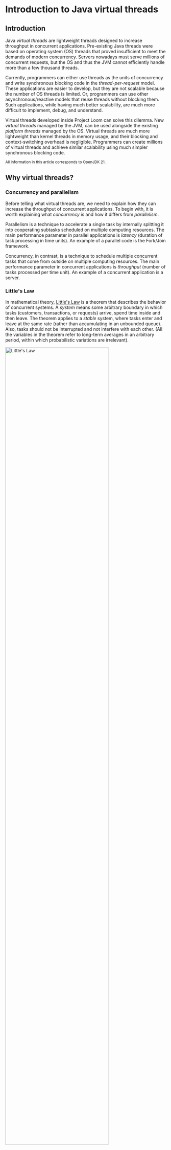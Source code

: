 # Introduction to Java virtual threads


## Introduction

Java _virtual threads_ are lightweight threads designed to increase throughput in concurrent applications. Pre-existing Java threads were based on operating system (OS) threads that proved insufficient to meet the demands of modern concurrency. Servers nowadays must serve millions of concurrent requests, but the OS and thus the JVM cannot efficiently handle more than a few thousand threads.

Currently, programmers can either use threads as the units of concurrency and write synchronous blocking code in the _thread-per-request_ model. These applications are easier to develop, but they are not scalable because the number of OS threads is limited. Or, programmers can use other asynchronous/reactive models that reuse threads without blocking them. Such applications, while having much better scalability, are much more difficult to implement, debug, and understand.

Virtual threads developed inside Project Loom can solve this dilemma. New _virtual threads_ managed by the JVM, can be used alongside the existing _platform threads_ managed by the OS. Virtual threads are much more lightweight than kernel threads in memory usage, and their blocking and context-switching overhead is negligible. Programmers can create millions of virtual threads and achieve similar scalability using much simpler synchronous blocking code.

<sup>All information in this article corresponds to OpenJDK 21.</sup>


## Why virtual threads?


### Concurrency and parallelism

Before telling what virtual threads are, we need to explain how they can increase the throughput of concurrent applications. To begin with, it is worth explaining what _concurrency_ is and how it differs from _parallelism_.

Parallelism is a technique to accelerate a single task by internally splitting it into cooperating subtasks scheduled on multiple computing resources. The main performance parameter in parallel applications is _latency_ (duration of task processing in time units). An example of a parallel code is the Fork/Join framework.

Concurrency, in contrast, is a technique to schedule multiple concurrent tasks that come from outside on multiple computing resources. The main performance parameter in concurrent applications is _throughput_ (number of tasks processed per time unit). An example of a concurrent application is a server.


### Little's Law

In mathematical theory, [Little's Law](https://www.google.com/search?q=Little%27s+Law) is a theorem that describes the behavior of concurrent systems. A _system_ means some arbitrary boundary in which tasks (customers, transactions, or requests) arrive, spend time inside and then leave. The theorem applies to a _stable_ system, where tasks enter and leave at the same rate (rather than accumulating in an unbounded queue). Also, tasks should not be interrupted and not interfere with each other. (All the variables in the theorem refer to long-term averages in an arbitrary period, within which probabilistic variations are irrelevant).

<img src="/images/Little%27s_Law.svg" alt="Little's Law" width="80%" height="80%"/>

The theorem states that the number _L_ of tasks being concurrently handled (_capacity_) in such a system is equal to the arrival rate _λ_ (_throughput_) multiplied by the time _W_ that a task spends in the system (_latency_):

L = λ*W

Since Little's Law applies to any system with arbitrary boundaries, it applies to any subsystem of that system.


### Servers are concurrent systems

Little's Law applies to servers as well. A server is a concurrent system that processes requests and contains several subsystems (CPU, memory, disc, network). In servers, we are most interested in increasing throughput rather than reducing latency.

λ = L/W

The duration of each request depends on how the server processes it. Programmers can try to reduce the duration, but eventually, they come to a limit. In well-designed servers, requests do not interfere with each other, and so latency depends little on the number of concurrent requests. The latency of each request depends on the inherited properties of the server and can be considered constant. Thus, the throughput of a server is primarily a function of its capacity.

On most servers, requests execute I/O-bound tasks. These servers often have problems with the utilization of the CPU subsystem. This happens when the OS can no longer support more active threads, but the CPU is not utilized 100%. When we move to the CPU subsystem, we also move from requests to threads as units of concurrency. (We will consider servers designed on the thread-per-request model).

λ = L<sub>CPU</sub>/W<sub>CPU</sub> = N<sub>cores</sub>/W<sub>CPU</sub>

Threads in such requests use the CPU for a short time and spend most of the time waiting for blocking operations to complete. When a waiting thread is blocked, the scheduler can switch the CPU core to execute another thread. Simplified, if the server uses the CPU for only 1/N of the request execution time, then a single CPU core can process N requests simultaneously.

N<sub>threads</sub> = λ*W = (L<sub>CPU</sub>/W<sub>CPU</sub>)*W = L<sub>CPU</sub>*(W/W<sub>CPU</sub>) = N<sub>cores</sub>*(W/W<sub>CPU</sub>)

For example, a CPU has 24 cores and the total request latency is W=100 ms. If a request spends W<sub>CPU</sub>=10 ms, then to fully utilize the CPU you need to have 240 threads. If a request requires much less computing resources and spends W<sub>CPU</sub>=0.1 ms, then to fully utilize the CPU you already need to have 24000 threads. However, a mainstream OS cannot support that number of active threads, mainly because their stack is too large. (A consumer-grade computer nowadays rarely supports more than 5000 active threads). Therefore, server computational resources are often underutilized when executing I/O bounded requests.


### Asynchronous programming is complicated

Thus, if servers are designed on the thread-per-request model, they will under-utilize their computing resources. To fully utilize all computational resources, it is necessary to abandon the _thread-per-request_ model. Typically, the _asynchronous pipeline_ model is used instead, where tasks at different stages are executed on different worker threads from a thread pool.

But this solution also has serious problems. The entire Java platform is designed on using threads as units of concurrency. In the Java programming language, control flow (branches, cycles, `try`/`catch`/`finally`) is called in a thread. Exception has a stack trace that shows where in a thread the error occurred. The Java tools (debuggers, profilers) use thread as the execution context. Programmers lose all those advantages when they abandon the thread-per-request model in favor of an asynchronous model.


### User-mode threads are the solution

Thus, programmers were faced with a dilemma: waste money on hardware due to its under-utilization or waste money on development due to a programming style that is disharmonious with the design of the Java platform. The solution that the Loom Project team has chosen is to implement user-mode threads similar to those used in Go. This solution provides an excellent concurrent capacity because this is what Little's Law requires to achieve high throughput.

These lightweight threads were named _virtual threads_ by analogy to _virtual memory_. This name suggests that virtual threads are numerous and cheap thread-like entities that efficiently utilize computational resources. Virtual threads are implemented by the JVM (instead of the OS kernel), which manages their stack at a lower granularity than the OS can. So instead of a few thousand threads at best, programmers can have millions of threads in a single process. This allows programmers to write simple and scalable concurrent code in the thread-per-request model, which is the only approach that is harmonious with the Java platform.


## Platform threads and virtual threads

For the OS, threads are independent execution units that belong to a process. Each thread has an execution instruction counter and a call stack but shares a heap with other threads in the same process. For the JVM, threads are instances of the `Thread` class, which is a thin wrapper for OS threads. There are two kinds of threads: platform threads and virtual threads.


### Platform threads

_Platform threads_ are _kernel-mode_ threads mapped one-to-one to _kernel-mode_ OS threads. The OS schedules OS threads and hence, platform threads. The OS affects the thread creation time and the context switching time, as well as the number of platform threads. Platform threads usually have a large, fixed-size stack allocated in a process _stack segment_ with page granularity. (For the JVM running on Linux x64 the default stack size is 1 MB, so 1000 OS threads require 1 GB of stack memory). So, the number of available platform threads is limited to the number of OS threads.

>Platform threads are suitable for executing all types of tasks, but their use in long-blocking operations is a waste of a limited resource.


### Virtual threads

_Virtual threads_ are _user-mode_ threads mapped many-to-many to _kernel-mode_ OS threads. Virtual threads are scheduled by the JVM, rather than the OS. A virtual thread is a regular Java object, so the thread creation time and context switching time are negligible. The stack of virtual threads is much smaller than for platform threads and is dynamically sized. When a virtual thread is inactive, its stack is stored in the JVM heap. Thus, the number of virtual threads does not depend on the limitations of the OS.

>Virtual threads are suitable for executing tasks that spend most of the time blocked and are not intended for long-running CPU-intensive operations.

A summary of the quantitative differences between platform and virtual streams:


<table>
  <tr>
   <td>Parameter
   </td>
   <td>Platform threads
   </td>
   <td>Virtual threads
   </td>
  </tr>
  <tr>
   <td>stack size
   </td>
   <td>1 MB
   </td>
   <td>resizable
   </td>
  </tr>
  <tr>
   <td>startup time
   </td>
   <td>> 1000 µs
   </td>
   <td>1-10 µs
   </td>
  </tr>
  <tr>
   <td>context switching time
   </td>
   <td>1-10 µs
   </td>
   <td>~ 0.2 µs
   </td>
  </tr>
  <tr>
   <td>number
   </td>
   <td>&lt; 5000
   </td>
   <td>millions
   </td>
  </tr>
</table>


The implementation of virtual threads consists of two parts: continuation and scheduler.

Continuations are a sequential code that can suspend itself and later be resumed. When a continuation suspends, it saves its content and passes control outside. When a continuation is resumed, control returns to the last suspending point with the previous context.

By default, virtual threads use a work-stealing `ForkJoinPool` scheduler. This scheduler is pluggable, and any other scheduler that implements the `Executor` interface can be used instead. The schedulers do not even need to know that they are scheduling continuations. From their view, they are ordinary tasks that implement the `Runnable` interface. The scheduler executes virtual threads on a pool of several platform threads used as _carrier threads_. By default, their initial number is equal to the number of available CPU cores, and their maximum number is 256.

<sub>Running an application with system property -Djdk.defaultScheduler.parallelism=N changes the number of carrier threads.</sub>

When a virtual thread calls a blocking I/O method, the scheduler performs the following actions:



* _unmounts_ the virtual thread from the carrier thread
* suspends the continuation and saves its content
* start a non-blocking I/O operation in the OS kernel
* the scheduler can execute another virtual thread on the same carrier thread

When the I/O operation completes in the OS kernel, the scheduler performs the opposite actions:



* restores the content of the continuation and resumes it
* waits until a carrier thread is available
* _mounts_ the virtual thread to the carrier thread

To provide this behavior, most of the blocking operations in the Java standard library (mainly I/O and synchronization constructs from the _java.util.concurrent_ package) have been refactored. However, some operations do not yet support this feature and _capture_ the carrier thread instead. This behavior can be caused by current limitations of the OS or of the JDK. The capture of an OS thread is compensated by temporarily adding a carrier thread to the scheduler.

A virtual thread also cannot be unmounted during some blocking operations when it is _pinned_ to its carrier. This occurs when a virtual thread executes a _synchronized_ block/method, a _native method_, or a _foreign function_. During pinning, the scheduler does not create an additional carrier thread, so frequent and prolonged pinning may degrade scalability.


## How to use virtual threads

Virtual threads are instances of the nonpublic `VirtualThread` class, which is a subclass of the `Thread` class.

![thread class diagram](/images/thread_class_diagram.png)

The `Thread` class has public constructors and the inner `Thread.Builder` interface for creating and starting threads. For backward compatibility, all public constructors of the `Thread` class can create only platform threads for now. Virtual threads are instances of a class that does not have public constructors, so the only way to create virtual threads is to use a builder. A similar builder exists for creating platform threads.

The `Thread` class has new methods to handle virtual threads:


<table>
  <tr>
   <td>Modifier and type
   </td>
   <td>Method
   </td>
   <td>Description
   </td>
  </tr>
  <tr>
   <td><em>final boolean</em>
   </td>
   <td><em>isVirtual()</em>
   </td>
   <td>Returns <em>true</em> if this thread is a virtual thread.
   </td>
  </tr>
  <tr>
   <td><em>static Thread.Builder.OfVirtual</em>
   </td>
   <td><em>ofVirtual()</em>
   </td>
   <td>Returns a builder for creating a virtual <em>Thread</em> or <em>ThreadFactory</em> that creates virtual threads.
   </td>
  </tr>
  <tr>
   <td><em>static Thread</em>
   </td>
   <td><em>startVirtualThread(Runnable)</em>
   </td>
   <td>Creates a virtual thread to execute a task and schedules it to execute. 
   </td>
  </tr>
</table>


There are four ways to create and start virtual threads:



* the thread builder
* the static factory method
* the thread factory
* the executor service

The virtual thread builder allows you to create a virtual thread with all available parameters: name, _inheritable-thread-local variables_ inheritance flag, uncaught exception handler, and `Runnable` task. (Note that the virtual threads are _daemon_ threads and have a fixed priority that cannot be changed).


```
Thread.Builder builder = Thread.ofVirtual()
   .name("virtual thread")
   .inheritInheritableThreadLocals(false)
   .uncaughtExceptionHandler((t, e) -> System.out.printf("thread %s failed with exception %s", t, e));
assertEquals("java.lang.ThreadBuilders$VirtualThreadBuilder", builder.getClass().getName());

Thread thread = builder.unstarted(() -> System.out.println("run"));

assertEquals("java.lang.VirtualThread", thread.getClass().getName());
assertEquals("virtual thread", thread.getName());
assertTrue(thread.isDaemon());
assertEquals(5, thread.getPriority());
```


<sub>In the platform thread builder, you can specify additional parameters: thread group, <em>daemon</em> flag, priority, and stack size. </sub>

The static factory method allows you to create a virtual thread with default parameters, by specifying only a `Runnable` task. (Note that by default, the virtual thread name is empty).


```
Thread thread = Thread.ofVirtual().start(() -> System.out.println("run"));
thread.join();

assertEquals("java.lang.VirtualThread", thread.getClass().getName());
assertTrue(thread.isVirtual());
assertEquals("", thread.getName());
```


The thread factory allows you to create a virtual thread by specifying a `Runnable` task to the `ThreadFactory.newThread(Runnable)` method. The parameters of virtual threads are specified by the current state of the thread builder from which this thread factory is created. (Note that the thread factory is thread-safe, but the thread builder is not).


```
Thread.Builder builder = Thread.ofVirtual()
   .name("virtual thread");

ThreadFactory factory = builder.factory();
assertEquals("java.lang.ThreadBuilders$VirtualThreadFactory", factory.getClass().getName());
Thread thread = factory.newThread(() -> System.out.println("run"));

assertEquals("java.lang.VirtualThread", thread.getClass().getName());
assertTrue(thread.isVirtual());
assertEquals("virtual thread", thread.getName());
assertEquals(Thread.State.NEW, thread.getState());
```


The executor service allows you to execute `Runnable` and `Callable` tasks in the unbounded, thread-per-task instance of the `ExecutorService` interface.


```
try (ExecutorService executorService = Executors.newVirtualThreadPerTaskExecutor()) {
   assertEquals("java.util.concurrent.ThreadPerTaskExecutor", executorService.getClass().getName());

   Future<?> future = executorService.submit(() -> System.out.println("run"));
   future.get();
}
```



## How to properly use virtual threads

The Project Loom team had a choice about whether to make the virtual thread class a sibling class or a subclass of the existing `Thread` class. They have chosen the second option, and now existing code can use virtual threads with little or no changes. However, as a result of this trade-off, some features that were widely used for platform threads are useless or even harmful for virtual threads. The responsibility for knowing and avoiding known pitfalls is now on the programmer.


### Do not use virtual threads for CPU-bound tasks

The OS scheduler for platform threads is _preemptive<sup>*</sup>_. The OS scheduler uses _time slices_ to suspend and resume platform threads. Thus, multiple platform threads executing CPU-bound tasks will eventually show progress, even if none of them explicitly yields.

Nothing in the design of virtual threads prohibits using a _preemptive_ scheduler as well. However, the default work-stealing scheduler is _non-preemptive_ and _non-cooperative_ (because the Project Loom team had not found any real scenarios in which it could be useful). So now virtual threads can only be suspended if they are blocked on I/O or another supported operation from the Java standard library. If you start a virtual thread with a CPU-bound task, that thread monopolizes the carrier thread until the task is completed, and other virtual threads may experience _starvation_.

<sub>*see "Modern Operating Systems", 4th edition by Andrew S. Tanenbaum and Herbert Bos, 2015.</sub>


### Write blocking synchronous code in the thread-per-request model

Blocking platform threads is expensive because it wastes limited computing resources. Various asynchronous frameworks use other more-grained units of concurrency instead of threads. These frameworks reuse threads without blocking them and indeed achieve higher scalability. However, the result of these trade-offs is a significant increase in development complexity. Asynchronous code is much more complex, non-interoperable across frameworks, and difficult to debug and profile.

In contrast, virtual thread blocking is cheap because it is their main design feature. While a blocked virtual thread is waiting for an operation to complete, the carrier thread and underlying OS thread are not blocked (in most cases). This allows programmers to develop simpler yet efficient concurrent code in the thread-per-request model.

[code examples](https://github.com/aliakh/demo-java-virtual-threads/blob/main/src/test/java/virtual_threads/part2/readme.md#write-blocking-synchronous-code-in-the-thread-per-task-style)


### Do not pool virtual threads

Creating a platform thread is a rather long process because it requires the creation of an OS thread. Thread pools were designed to reduce this time by reusing threads between the execution of multiple tasks. They contain a pool of worker threads to which `Runnable` and `Callable` tasks are submitted through a queue.

Unlike creating platform threads, creating virtual threads is a fast process. Therefore, there is no need to create a virtual thread pool. You should create a new virtual thread for each task, even something as small as a network call. If the application requires an `ExecutorService` instance, you should use a specially designed implementation for virtual threads, which is returned from the `Executors.newVirtualThreadPerTaskExecutor()` static factory method. This executor does not use a thread pool and creates a new virtual thread for each submitted task. Also, this executor itself is lightweight, so you can create and close it at any code within the _try-with-resources_ block.

[code examples](https://github.com/aliakh/demo-java-virtual-threads/blob/main/src/test/java/virtual_threads/part2/readme.md#do-not-pool-virtual-threads)


### Use semaphores instead of fixed thread pools to limit concurrency

The main purpose of thread pools is to reuse threads between the execution of multiple tasks. When a task is submitted to a thread pool, it is inserted into a queue. The task is retrieved from the queue by a worker thread for execution. An additional purpose of using thread pools with a _fixed number_ of worker threads may be to limit the concurrency of a particular operation. Such thread pools can be used when an external resource cannot process more than a predefined number of concurrent requests.

However, since there is no need to reuse virtual threads, there is no need to use any thread pools for them. Instead, you should use a `Semaphore` with the same number of permits to limit concurrency. Just as a thread pool contains a [queue](https://github.com/openjdk/jdk21/blob/master/src/java.base/share/classes/java/util/concurrent/ThreadPoolExecutor.java#L454) of tasks, a semaphore contains a [queue](https://github.com/openjdk/jdk21/blob/master/src/java.base/share/classes/java/util/concurrent/locks/AbstractQueuedSynchronizer.java#L319) of threads blocked on its synchronizer.

[code examples](https://github.com/aliakh/demo-java-virtual-threads/blob/main/src/test/java/virtual_threads/part2/readme.md#use-semaphores-instead-of-fixed-thread-pools-to-limit-concurrency)


### Use thread-local variables carefully or switch to scoped values

To achieve better scalability of virtual threads, you should reconsider using _thread-local variables_ and _inheritable-thread-local variables_. Thread-local variables provide each thread with its own copy of a variable, and inheritable-thread-local variables additionally copy these variables from the parent thread to the child thread. Thread-local variables are typically used to cache mutable objects that are expensive to create. They are also used to implicitly pass thread-bound parameters and return values through a sequence of intermediate methods.

Virtual threads support thread-local behavior (after much consideration by the Project Loom team) in the same way as platform threads. But since virtual threads can be much more numerous, the following features of thread-local variables can have a larger negative effect:



* _unconstrained mutability_ (any code that can call the _get_ method of a thread-local variable can call the _set_ method of that variable, even if an object in a thread-local variable is immutable)
* _unbounded lifetime_ (once a copy of a thread-local variable is set via the _set_ method, the value is retained for the lifetime of the thread, or until code in the thread calls the _remove_ method)
* _expensive inheritance_ (each child thread copies, not reuses, _inheritable-thread-local variables_ of the parent thread)

Sometimes, _scoped values_ may be a better alternative to thread-local variables. Unlike a thread-local variable, a scoped value is written once, is available only for a bounded context, and is inherited in a _structured concurrency_ scope.

[code examples](https://github.com/aliakh/demo-java-virtual-threads/blob/main/src/test/java/virtual_threads/part2/readme.md#use-thread-local-variables-carefully-or-switch-to-scoped-values)


### Use synchronized blocks and methods carefully or switch to reentrant locks

To improve scalability using virtual threads, you should revise _synchronized_ blocks and methods to avoid frequent and long-running _pinning_ (such as I/O operations). Pinning is not a problem if such operations are short-lived (such as in-memory operations) or infrequent. Alternatively, you can replace a _synchronized_ block or method with a `ReentrantLock`, that also guarantees mutually exclusive access.

<sub>Running an application with system property <em>-Djdk.tracePinnedThreads=full</em> prints a complete stack trace when a thread blocks while pinned (highlighting native frames and frames holding monitors), running with system property <em>-Djdk.tracePinnedThreads=short</em>  prints just the problematic stack frames.</sub>

[code examples](https://github.com/aliakh/demo-java-virtual-threads/blob/main/src/test/java/virtual_threads/part2/readme.md#use-synchronized-blocks-and-methods-carefully-or-switch-to-reentrant-locks)


## Conclusion

Virtual threads are designed for developing high-throughput concurrent applications when a programmer can create millions of units of concurrency with the well-known `Thread` class. Virtual threads are intended to replace platform threads in those applications with I/O-intensive operations.

Implementing virtual threads as a subclass of the existing `Thread` class was a trade-off. As an advantage, most existing concurrent code can use virtual threads with minimal changes. As a drawback, some Java concurrency constructs are not beneficial for virtual threads. Now it is the responsibility of programmers to use virtual threads correctly. This mainly concerns thread pools, thread-local variables, and `synchronized` blocks/methods. Instead of thread pools, you should create a new virtual thread for each task. You should use thread-local variables with caution and, if possible, replace them with scoped values. You should revisit `synchronized` to avoid _pinning_ in long and frequently used methods of your applications. Finally, third-party libraries that you use in applications should be refactored by their owners or patched to become compatible with virtual threads.

Complete code examples are available in the [GitHub repository](https://github.com/aliakh/demo-java-virtual-threads).
